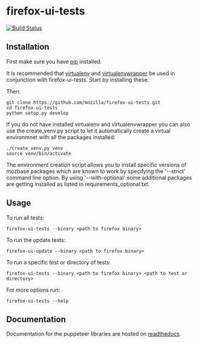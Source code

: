 firefox-ui-tests
================

[![Build Status](https://travis-ci.org/mozilla/firefox-ui-tests.svg?branch=mozilla-central)](https://travis-ci.org/mozilla/firefox-ui-tests)

Installation
------------

First make sure you have [pip](http://pip.readthedocs.org/en/latest/installing.html) installed.

It is recommended that [virtualenv](http://virtualenv.readthedocs.org/en/latest/installation.html) and [virtualenvwrapper](http://virtualenvwrapper.readthedocs.org/en/latest/) be used in conjunction with firefox-ui-tests. Start by installing these.

Then:

    git clone https://github.com/mozilla/firefox-ui-tests.git
    cd firefox-ui-tests
    python setup.py develop

If you do not have installed virtualenv and virtualenvwrapper you can also use the create_venv.py script to let it automatically create a virtual environmnet with all the packages installed:

    ./create_venv.py venv
    source venv/bin/activate

The environment creation script allows you to install specific versions of mozbase packages which are known to work by specifying the '--strict' command line option. By using '--with-optional' some
additional packages are getting installed as listed in requirements_optional.txt.

Usage
-----

To run all tests:

    firefox-ui-tests --binary <path to firefox binary>

To run the update tests:

    firefox-ui-update --binary <path to firefox binary>

To run a specific test or directory of tests:

    firefox-ui-tests --binary <path to firefox binary> <path to test or directory>

For more options run:

    firefox-ui-tests --help

Documentation
-------------

Documentation for the puppeteer libraries are hosted on [readthedocs](http://firefox-puppeteer.readthedocs.org/en/latest/).
